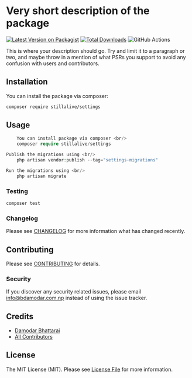 # Very short description of the package

[![Latest Version on Packagist](https://img.shields.io/packagist/v/stillalive/settings.svg?style=flat-square)](https://packagist.org/packages/stillalive/settings)
[![Total Downloads](https://img.shields.io/packagist/dt/stillalive/settings.svg?style=flat-square)](https://packagist.org/packages/stillalive/settings)
![GitHub Actions](https://github.com/stillalive/settings/actions/workflows/main.yml/badge.svg)

This is where your description should go. Try and limit it to a paragraph or two, and maybe throw in a mention of what PSRs you support to avoid any confusion with users and contributors.

## Installation

You can install the package via composer:

```bash
composer require stillalive/settings
```

## Usage

```php
    You can install package via composer <br/>
    composer require stillalive/settings

Publish the migrations using <br/>
    php artisan vendor:publish --tag="settings-migrations"

Run the migrations using <br/>
    php artisan migrate
```

### Testing

```bash
composer test
```

### Changelog

Please see [CHANGELOG](CHANGELOG.md) for more information what has changed recently.

## Contributing

Please see [CONTRIBUTING](CONTRIBUTING.md) for details.

### Security

If you discover any security related issues, please email info@bdamodar.com.np instead of using the issue tracker.

## Credits

-   [Damodar Bhattarai](https://github.com/stillalive)
-   [All Contributors](../../contributors)

## License

The MIT License (MIT). Please see [License File](LICENSE.md) for more information.
